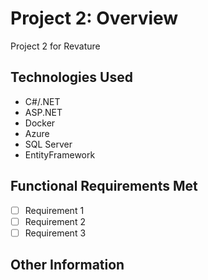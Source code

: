 # Project 2: Overview
Project 2 for Revature

## Technologies Used
- C#/.NET
- ASP.NET
- Docker
- Azure
- SQL Server
- EntityFramework

## Functional Requirements Met
- [ ] Requirement 1
- [ ] Requirement 2
- [ ] Requirement 3

## Other Information


